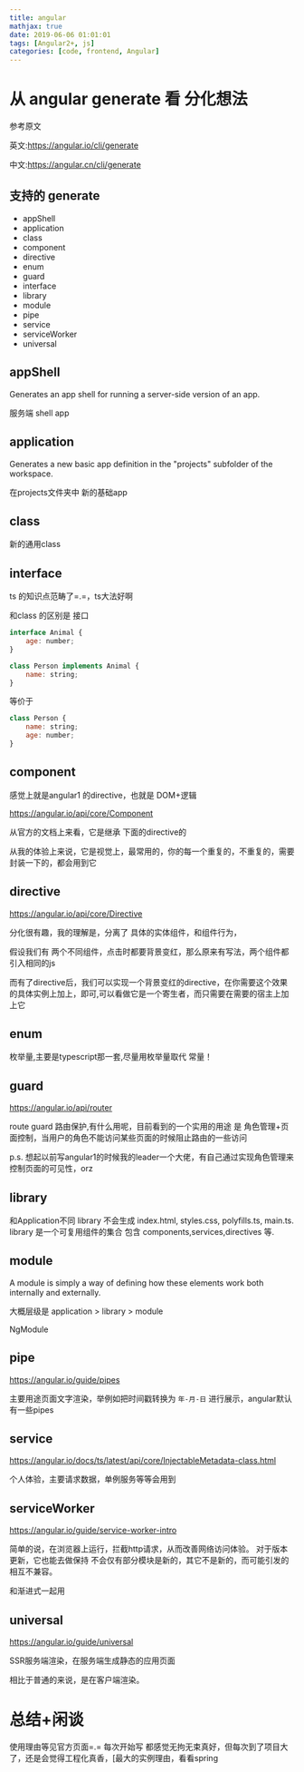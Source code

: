 ```yaml
---
title: angular
mathjax: true
date: 2019-06-06 01:01:01
tags: [Angular2+, js]
categories: [code, frontend, Angular]
---
```


# 从 angular generate 看 分化想法

参考原文

英文:https://angular.io/cli/generate

中文:https://angular.cn/cli/generate

## 支持的 generate

 * appShell
 * application
 * class
 * component
 * directive
 * enum
 * guard
 * interface
 * library
 * module
 * pipe
 * service
 * serviceWorker
 * universal
 
<!-- more -->

## appShell

Generates an app shell for running a server-side version of an app.

服务端 shell app

## application

Generates a new basic app definition in the "projects" subfolder of the workspace.

在projects文件夹中 新的基础app

## class

新的通用class

## interface

ts 的知识点范畴了=.=，ts大法好啊

和class 的区别是 接口

```js
interface Animal {
    age: number;
}

class Person implements Animal {
    name: string;
}
```

等价于

```js
class Person {
    name: string;
    age: number;
}
```

## component

感觉上就是angular1 的directive，也就是 DOM+逻辑

https://angular.io/api/core/Component

从官方的文档上来看，它是继承 下面的directive的

从我的体验上来说，它是视觉上，最常用的，你的每一个重复的，不重复的，需要封装一下的，都会用到它

## directive

https://angular.io/api/core/Directive

分化很有趣，我的理解是，分离了 具体的实体组件，和组件行为，

假设我们有 两个不同组件，点击时都要背景变红，那么原来有写法，两个组件都引入相同的js

而有了directive后，我们可以实现一个背景变红的directive，在你需要这个效果的具体实例上加上，即可,可以看做它是一个寄生者，而只需要在需要的宿主上加上它

## enum

枚举量,主要是typescript那一套,尽量用枚举量取代 常量！

## guard

https://angular.io/api/router

route guard 路由保护,有什么用呢，目前看到的一个实用的用途 是 角色管理+页面控制，当用户的角色不能访问某些页面的时候阻止路由的一些访问

p.s. 想起以前写angular1的时候我的leader一个大佬，有自己通过实现角色管理来控制页面的可见性，orz

## library

和Application不同 library 不会生成 index.html, styles.css, polyfills.ts, main.ts. library 是一个可复用组件的集合 包含 components,services,directives 等.

## module

A module is simply a way of defining how these elements work both internally and externally.

大概层级是 application > library > module

NgModule

## pipe

https://angular.io/guide/pipes

主要用途页面文字渲染，举例如把时间戳转换为 `年-月-日` 进行展示，angular默认有一些pipes

## service

https://angular.io/docs/ts/latest/api/core/InjectableMetadata-class.html

个人体验，主要请求数据，单例服务等等会用到

## serviceWorker

https://angular.io/guide/service-worker-intro

简单的说，在浏览器上运行，拦截http请求，从而改善网络访问体验。 对于版本更新，它也能去做保持 不会仅有部分模块是新的，其它不是新的，而可能引发的相互不兼容。

和渐进式一起用

## universal

https://angular.io/guide/universal

SSR服务端渲染，在服务端生成静态的应用页面

相比于普通的来说，是在客户端渲染。

# 总结+闲谈

使用理由等见官方页面=.= 每次开始写 都感觉无拘无束真好，但每次到了项目大了，还是会觉得工程化真香，[最大的实例理由，看看spring

